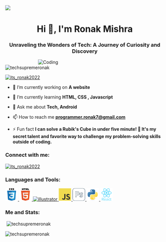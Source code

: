 <img src="https://user-images.githubusercontent.com/74038190/225813708-98b745f2-7d22-48cf-9150-083f1b00d6c9.gif">
<h1 align="center">Hi 👋, I'm Ronak Mishra</h1>
<h3 align="center">Unraveling the Wonders of Tech: A Journey of Curiosity and Discovery</h3>
<img align="right" alt="Coding" width="400" src="https://cdn.dribbble.com/users/1162077/screenshots/3848914/programmer.gif">

<p align="left"> <img src="https://komarev.com/ghpvc/?username=techsupremeronak&label=Profile%20views&color=0e75b6&style=flat" alt="techsupremeronak" /> </p>

<p align="left"> <a href="https://twitter.com/its_ronak2022" target="blank"><img src="https://img.shields.io/twitter/follow/its_ronak2022?logo=twitter&style=for-the-badge" alt="its_ronak2022" /></a> </p>

- 🔭 I’m currently working on **A website**

- 🌱 I’m currently learning **HTML, CSS , Javascript**

- 💬 Ask me about **Tech, Android**

- 📫 How to reach me **programmer.ronak7@gmail.com**

- ⚡ Fun fact **I can solve a Rubik's Cube in under five minute! 🧩 It's my secret talent and favorite way to challenge my problem-solving skills outside of coding.**

<h3 align="left">Connect with me:</h3>
<p align="left">
<a href="https://twitter.com/its_ronak2022" target="blank"><img align="center" src="https://raw.githubusercontent.com/rahuldkjain/github-profile-readme-generator/master/src/images/icons/Social/twitter.svg" alt="its_ronak2022" height="30" width="40" /></a>
</p>

<h3 align="left">Languages and Tools:</h3>
<p align="left"> <a href="https://www.w3schools.com/css/" target="_blank" rel="noreferrer"> <img src="https://raw.githubusercontent.com/devicons/devicon/master/icons/css3/css3-original-wordmark.svg" alt="css3" width="40" height="40"/> </a> <a href="https://www.w3.org/html/" target="_blank" rel="noreferrer"> <img src="https://raw.githubusercontent.com/devicons/devicon/master/icons/html5/html5-original-wordmark.svg" alt="html5" width="40" height="40"/> </a> <a href="https://www.adobe.com/in/products/illustrator.html" target="_blank" rel="noreferrer"> <img src="https://www.vectorlogo.zone/logos/adobe_illustrator/adobe_illustrator-icon.svg" alt="illustrator" width="40" height="40"/> </a> <a href="https://developer.mozilla.org/en-US/docs/Web/JavaScript" target="_blank" rel="noreferrer"> <img src="https://raw.githubusercontent.com/devicons/devicon/master/icons/javascript/javascript-original.svg" alt="javascript" width="40" height="40"/> </a> <a href="https://www.photoshop.com/en" target="_blank" rel="noreferrer"> <img src="https://raw.githubusercontent.com/devicons/devicon/master/icons/photoshop/photoshop-line.svg" alt="photoshop" width="40" height="40"/> </a> <a href="https://www.python.org" target="_blank" rel="noreferrer"> <img src="https://raw.githubusercontent.com/devicons/devicon/master/icons/python/python-original.svg" alt="python" width="40" height="40"/> </a> <a href="https://reactjs.org/" target="_blank" rel="noreferrer"> <img src="https://raw.githubusercontent.com/devicons/devicon/master/icons/react/react-original-wordmark.svg" alt="react" width="40" height="40"/> </a> </p>

<h3 align="left">Me and Stats:</h3>
<p>&nbsp;<img align="center" src="https://github-readme-stats.vercel.app/api?username=techsupremeronak&show_icons=true&locale=en" alt="techsupremeronak" /></p>

<p><img align="center" src="https://github-readme-streak-stats.herokuapp.com/?user=techsupremeronak&" alt="techsupremeronak" /></p>
